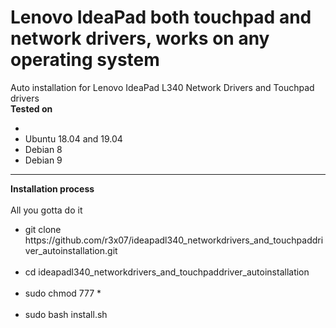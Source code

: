 # Lenovo IdeaPad both touchpad and network drivers, works on any operating system
Auto installation for Lenovo IdeaPad L340 Network Drivers and Touchpad drivers
<br>
<b>Tested on</b>
<ul>
  <li><Kali Rolling 2019.04/li>
    <li>Ubuntu 18.04 and 19.04</li>
    <li>Debian 8</li>
    <li>Debian 9</li>
</ul>
    <hr><b>Installation process</b><br><br>
All you gotta do it

<ul>
<li> git clone https://github.com/r3x07/ideapadl340_networkdrivers_and_touchpaddriver_autoinstallation.git </li><br>
<li> cd ideapadl340_networkdrivers_and_touchpaddriver_autoinstallation </li><br>
<li> sudo chmod 777 * </li><br>
<li> sudo bash install.sh </li>
</ul><br><br><br><br>
